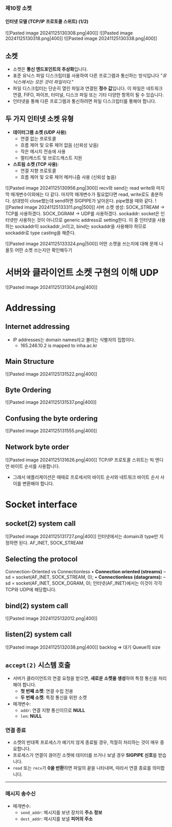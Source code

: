 ### 제10장 소켓

#### 인터넷 모델 (TCP/IP 프로토콜 스위트) (1/2)
![[Pasted image 20241125130308.png|400]]
![[Pasted image 20241125130318.png|400]]
![[Pasted image 20241125130338.png|400]]
## 소켓
- 소켓은 **통신 엔드포인트의 추상화**입니다.
- 표준 유닉스 파일 디스크립터를 사용하여 다른 프로그램과 통신하는 방식입니다
*"유닉스에서는 모든 것이 파일이다."*
- 파일 디스크립터는 단순히 열린 파일과 연결된 **정수 값**입니다. 이 파일은 네트워크 연결, FIFO, 파이프, 터미널, 디스크 파일 또는 기타 다양한 항목이 될 수 있습니다.
- 인터넷을 통해 다른 프로그램과 통신하려면 파일 디스크립터를 통해야 합니다.
## 두 가지 인터넷 소켓 유형
- **데이터그램 소켓 (UDP 사용)**:
  - 연결 없는 프로토콜
  - 흐름 제어 및 오류 제어 없음 (신뢰성 낮음)
  - 작은 메시지 전송에 사용
  - 멀티캐스트 및 브로드캐스트 지원
- **스트림 소켓 (TCP 사용)**:
  - 연결 지향 프로토콜
  - 흐름 제어 및 오류 제어 메커니즘 사용 (신뢰성 높음)

![[Pasted image 20241125130956.png|300]]
recv와 send는 read write와 마지막 매개변수이외에는 다 같다. 마지막 매개변수가 필요없다면 read, write로도 충분하다.
상대방이 close했는데 send하면 SIGPIPE가 날아온다. pipe했을 때와 같다.
![[Pasted image 20241125133311.png|500]]
서버 소켓 생성: 
SOCK_STREAM -> TCP를 사용하겠다.
SOCK_DGRAM -> UDP를 사용하겠다.
sockaddr: socket은 인터넷만 사용하는 것이 아니므로 generic address로 setting한다.
이 중 인터넷을 사용하는 sockaddr이 sockaddr_in이고, bind는 sockaddr을 사용해야 하므로 sockaddr로 type casting을 해준다.

![[Pasted image 20241125133324.png|500]]
어떤 소켓을 쓰는지에 대해 문제 나올듯 어떤 소켓 쓰는지만 확인해두기
# 서버와 클라이언트 소켓 구현의 이해 UDP
![[Pasted image 20241125131304.png|400]]
# Addressing
## Internet addressing
- IP addresses는 domain names라고 불리는 식별자의 집합이다.
	- 165.246.10.2 is mapped to inha.ac.kr
## Main Structure
![[Pasted image 20241125131522.png|400]]
## Byte Ordering
![[Pasted image 20241125131537.png|400]]
## Confusing the byte ordering
![[Pasted image 20241125131555.png|400]]
## Network byte order
![[Pasted image 20241125131626.png|400]]
TCP/IP 프로토콜 스위트는 빅 엔디언 바이트 순서를 사용합니다.
- 그래서 애플리케이션은 때때로 프로세서의 바이트 순서와 네트워크 바이트 순서 사이를 변환해야 합니다.
# Socket interface
## socket(2) system call
![[Pasted image 20241125131727.png|400]]
인터넷에서는 domain과 type만 지정하면 된다. AF_INET, SOCK_STREAM
## Selecting the protocol
Connection-Oriented vs Connectionless
• **Connection oriented (streams)**
– sd = socket(AF_INET, SOCK_STREAM, 0);
• **Connectionless (datagrams):**
– sd = socket(AF_INET, SOCK_DGRAM, 0);
인터넷(AF_INET)에서는 이것이 각각 TCP와 UDP에 해당합니다.
## bind(2) system call
![[Pasted image 20241125132012.png|400]]
## listen(2) system call
![[Pasted image 20241125132038.png|400]]
backlog => 대기 Queue의 size
## `accept(2)` 시스템 호출
- 서버가 클라이언트의 연결 요청을 받으면, **새로운 소켓을 생성**하여 특정 통신을 처리해야 합니다.
  - **첫 번째 소켓**: 연결 수립 전용
  - **두 번째 소켓**: 특정 통신을 위한 소켓
- 매개변수:
  - `addr`: 연결 지향 통신이므로 **NULL**
  - `len`: **NULL**

### 연결 종료

- 소켓의 반대쪽 프로세스가 예기치 않게 종료될 경우, 적절히 처리하는 것이 매우 중요합니다.
- 프로세스가 연결이 끊어진 소켓에 데이터를 쓰거나 보낼 경우 **SIGPIPE 신호**를 받습니다.
- `read` 또는 `recv`가 **0을 반환**하면 파일의 끝을 나타내며, 따라서 연결 종료를 의미합니다.

---

### 메시지 송수신

- 매개변수:
  - `send_addr`: 메시지를 보낸 장치의 **주소 정보**
  - `dest_addr`: 메시지를 보낼 **피어의 주소**